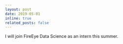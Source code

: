 ```yaml
---
layout: post
date: 2019-05-01
inline: true
related_posts: false
---
```


I will join FireEye Data Science as an intern this summer.